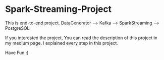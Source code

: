 # Spark-Streaming-Project
This is end-to-end project. DataGenerator --> Kafka --> SparkStreaming --> PostgreSQL

If you interested the project, You can read the description of this project in my medium page. I explained every step in this project. 

Have Fun :)
